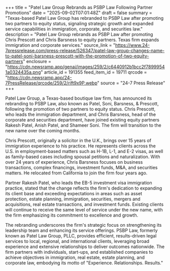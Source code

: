 +++
title = "Patel Law Group Rebrands as PSBP Law Following Partner Promotions"
date = "2025-09-02T07:01:48Z"
draft = false
summary = "Texas-based Patel Law Group has rebranded to PSBP Law after promoting two partners to equity status, signaling strategic growth and expanded service capabilities in immigration, corporate, and securities law."
description = "Patel Law Group rebrands as PSBP Law after promoting Chris Prescott and Chris Barsness to equity partners. Texas firm expands immigration and corporate services."
source_link = "https://www.24-7pressrelease.com/press-release/526347/patel-law-group-changes-name-to-patel-soni-barsness-prescott-with-the-promotion-of-two-equity-partners"
enclosure = "https://cdn.newsramp.app/genai/images/259/2/c6440912b1bcc2f78999541a0324435a.png"
article_id = 191355
feed_item_id = 19711
qrcode = "https://cdn.newsramp.app/24-7PressRelease/qrcode/259/2/rift9x9P.webp"
source = "24-7 Press Release"
+++

<p>Patel Law Group, a Texas-based boutique law firm, has announced its rebranding to PSBP Law, also known as Patel, Soni, Barsness, & Prescott, following the promotion of two partners to equity status. Chris Prescott, who leads the immigration department, and Chris Barsness, head of the corporate and securities department, have joined existing equity partners Rakesh Patel, Anish Patel, and Shameer Soni. The firm will transition to the new name over the coming months.</p><p>Chris Prescott, originally a solicitor in the U.K., brings over 15 years of immigration experience to his practice. He represents clients across the U.S. in employment-based matters such as H-1B, L-1, and E-2 visas, as well as family-based cases including spousal petitions and naturalization. With over 24 years of experience, Chris Barsness focuses on business transactions, complex financings, investment funds, M&A, and securities matters. He relocated from California to join the firm four years ago.</p><p>Partner Rakesh Patel, who leads the EB-5 investment visa immigration practice, stated that the change reflects the firm's dedication to expanding its client base and exceeding expectations in areas such as asset protection, estate planning, immigration, securities, mergers and acquisitions, real estate transactions, and investment funds. Existing clients will continue to receive the same level of service under the new name, with the firm emphasizing its commitment to excellence and growth.</p><p>The rebranding underscores the firm's strategic focus on strengthening its leadership team and enhancing its service offerings. PSBP Law, formerly known as Patel Law Group, PLLC, provides efficient, results-driven legal services to local, regional, and international clients, leveraging broad experience and extensive relationships to deliver outcomes nationwide. The firm partners with individuals, start-ups, and established companies to achieve objectives in immigration, real estate, estate planning, and corporate law, embodying its motto of "Experience. Relationships. Results."</p>